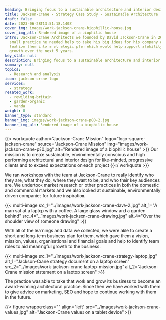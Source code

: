 ```yaml
---
heading: Bringing focus to a sustainable architecture and interior design practice
title: Jackson-Crane - Strategy Case Study - Sustainable Architecture 
draft: false
date: 2023-06-28T13:51:18.140Z
cover_img: images/work-jackson-crane-biophillic-house.jpg
cover_img_alt: Rendered image of a biophilic house
intro: Jackson-Crane Architects we founded by David Jackson-Crane in 2017, as a
  small practice he needed help to take his big ideas for his company and
  fashion them into a strategic plan which would help support stability and then
  growth over the next 5 years.
key_stat: null
description: Bringing focus to a sustainable architecture and interior design practice.
summary: null
topics:
  - Research and analysis
icon: jackson-crane-logo
services:
  - strategy
related_work:
  - rewilding-britain
  - garden-organic
  - vanda
weight: 8
banner_type: standard
banner_img: images/work-jackson-crane-p80-2.jpg
banner_img_alt: Rendered image of a biophilic house
---
```


{{< workquote author="Jackson-Crane Mission" logo="logo-square-jackson-crane" source="Jackson-Crane Mission" img="images/work-jackson-crane-p80.jpg" alt="Rendered image of a biophilic house" >}}
Our mission is to create sustainable, environmentally conscious and high performing architectural and interior design for like-minded, progressive clients and to exceed expectations on each project
{{</ workquote >}}


<!-- Text left -->
<div class="w-full grid grid-cols-12 gap-x-2.5 gap-y-6 lg:gap-6 xl:gap-8">
  <div class="prose col-span-full lg:col-span-8">

  We ran workshops with the team at Jackson-Crane to really identify who they are, what they do, where they want to be, and who their key audiences are. We undertook market research on other practices in both the domestic and commercial markets and we also looked at sustainable, environmentally driven companies for future inspiration.

  </div>
</div>


{{< multi-image
  src_1="../images/work-jackson-crane-dave-2.jpg" alt_1="A man sat at a laptop with a coffee. A large glass window and a garden behind"
  src_4="../images/work-jackson-crane-drawing.jpg" alt_4="Over the shoulder view of someone drawing" >}}

<!-- Text right -->
<div class="w-full grid grid-cols-12 gap-x-2.5 gap-y-6 lg:gap-6 xl:gap-8">
  <div class="prose col-span-full lg:col-span-8 lg:col-start-5">

  With all of the learnings and data we collected, we were able to create a short and long-term business plan for them, which gave them a vision, mission, values, organisational and financial goals and help to identify team roles to aid meaningful growth to the business.

  </div>
</div>

{{< multi-image
  src_1="../images/work-jackson-crane-strategy-laptop.jpg" alt_1="Jackson-Crane strategy document on a laptop screen"
  src_2="../images/work-jackson-crane-laptop-mission.jpg" alt_2="Jackson-Crane mission statement on a laptop screen" >}}


The practice was able to take that work and grow its business to become an award-winning architectural practice. Since then we have worked with them to give advice on marketing, SEO and hope to continue working with them in the future.

{{< figure wrapperclass="" align="left" src="../images/work-jackson-crane-values.jpg" alt="Jackson-Crane values on a tablet device" >}}